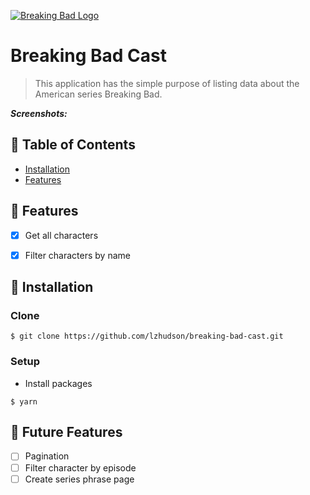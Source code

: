 <a href="https://pt.wikipedia.org/wiki/Lista_de_epis%C3%B3dios_de_Breaking_Bad"><img src="https://upload.wikimedia.org/wikipedia/commons/thumb/7/77/Breaking_Bad_logo.svg/300px-Breaking_Bad_logo.svg.png" alt="Breaking Bad Logo"></a>

# Breaking Bad Cast
> This application has the simple purpose of listing data about the American series Breaking Bad.
 
***Screenshots:***


## 📌 Table of Contents
- [Installation](#installation)
- [Features](#features)

## 📍 Features
- [X] Get all characters
- [X] Filter characters by name


## 🚀 Installation

### Clone
```shell
$ git clone https://github.com/lzhudson/breaking-bad-cast.git
```

### Setup
- Install packages

```shell
$ yarn 
```

## 📐 Future Features
- [ ] Pagination
- [ ] Filter character by episode
- [ ] Create series phrase page